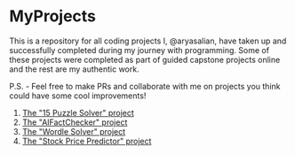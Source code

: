 # MyProjects

This is a repository for all coding projects I, @aryasalian, have taken up and successfully completed during my journey with programming. Some of these projects were completed as part of
guided capstone projects online and the rest are my authentic work.

P.S. - Feel free to make PRs and collaborate with me on projects you think could have some cool improvements!

1. [The "15 Puzzle Solver" project](https://github.com/aryasalian/MyProjects/blob/master/15Puzzle-git/README.md)
2. [The "AIFactChecker" project](https://github.com/aryasalian/MyProjects/blob/master/AIFactChecker-git/README.md)
3. [The "Wordle Solver" project](https://github.com/aryasalian/MyProjects/blob/master/WordleSolver-git/README.md)
4. [The "Stock Price Predictor" project](https://github.com/aryasalian/MyProjects/blob/master/StockPricePredictor-git/README.md)
